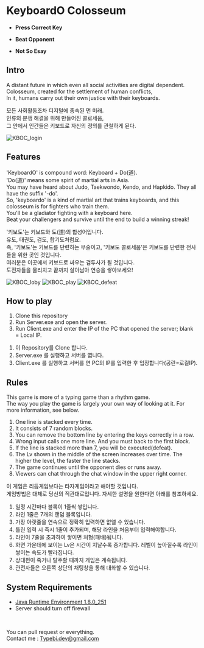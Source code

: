 # KeyboardO Colosseum

- **Press Correct Key**

- **Beat Opponent**

- **Not So Esay**

## Intro
A distant future in which even all social activities are digital dependent.  
Colosseum, created for the settlement of human conflicts,  
In it, humans carry out their own justice with their keyboards.  

모든 사회활동조차 디지털에 종속된 먼 미래.  
인류의 분쟁 해결을 위해 만들어진 콜로세움,  
그 안에서 인간들은 키보드로 자신의 정의를 관철하게 된다.  

![KBOC_login](https://user-images.githubusercontent.com/51889755/86529518-2b864300-beec-11ea-82c5-e47fa061458d.png)
 
## Features
'KeyboardO' is compound word: Keyboard + Do(道).  
'Do(道)' means some spirit of martial arts in Asia.  
You may have heard about Judo, Taekwondo, Kendo, and Hapkido. They all have the suffix '-do'.  
So, 'keyboardo' is a kind of martial art that trains keyboards, 
and this colosseum is for fighters who train them.   
You'll be a gladiator fighting with a keyboard here.  
Beat your challengers and survive until the end to build a winning streak!

'키보도'는 키보드와 도(道)의 합성어입니다.  
유도, 태권도, 검도, 합기도처럼요.  
즉, '키보도'는 키보드를 단련하는 무술이고, '키보도 콜로세움'은 키보도를 단련한 전사들을 위한 곳인 것입니다.  
여러분은 이곳에서 키보드로 싸우는 검투사가 될 것입니다.  
도전자들을 물리치고 끝까지 살아남아 연승을 쌓아보세요!

![KBOC_loby](https://user-images.githubusercontent.com/51889755/86521908-6444fe80-be91-11ea-8851-6ee08ccee9a7.png)
![KBOC_play](https://user-images.githubusercontent.com/51889755/86521909-64dd9500-be91-11ea-9230-64da034f86a2.png)
![KBOC_defeat](https://user-images.githubusercontent.com/51889755/86521907-6313d180-be91-11ea-9054-5254bd079032.png)

## How to play
1. Clone this repository
1. Run Server.exe and open the server.
1. Run Client.exe and enter the IP of the PC that opened the server; blank = Local IP.  
<!-- -->
1. 이 Repository를 Clone 합니다.
1. Server.exe 를 실행하고 서버를 엽니다.
1. Client.exe 를 실행하고 서버를 연 PC의 IP를 입력한 후 입장합니다(공란=로컬IP).

## Rules
This game is more of a typing game than a rhythm game.  
The way you play the game is largely your own way of looking at it. For more information, see below.  

1. One line is stacked every time.
1. It consists of 7 random blocks.
1. You can remove the bottom line by entering the keys correctly in a row.
1. Wrong input calls one more line. And you must back to the first block. 
1. If the line is stacked more than 7, you will be executed(defeat).
1. The Lv shown in the middle of the screen increases over time. The higher the level, the faster the line stacks.
1. The game continues until the opponent dies or runs away.  
1. Viewers can chat through the chat window in the upper right corner.

이 게임은 리듬게임보다는 타자게임이라고 해야할 것입니다.  
게임방법은 대체로 당신의 직관대로입니다. 자세한 설명을 원한다면 아래를 참조하세요.  

1. 일정 시간마다 블록이 1줄씩 쌓입니다.
1. 라인 1줄은 7개의 랜덤 블록입니다.
1. 가장 아랫줄을 연속으로 정확히 입력하면 없앨 수 있습니다.
1. 틀린 입력 시 즉시 1줄이 추가되며, 해당 라인을 처음부터 입력해야합니다.
1. 라인이 7줄을 초과하여 쌓이면 처형(패배)됩니다.
1. 화면 가운데에 보이는 Lv은 시간이 지날수록 증가합니다. 레벨이 높아질수록 라인이 쌓이는 속도가 빨라집니다.
1. 상대편이 죽거나 탈주할 때까지 게임은 계속됩니다.
1. 관전자들은 오른쪽 상단의 채팅창을 통해 대화할 수 있습니다.  

## System Requirements

- [Java Runtime Environment 1.8.0_251](https://www.java.com/en/download/)
- Server should turn off firewall

<br>

You can pull request or everything.  
Contact me : Typebi.dev@gmail.com
